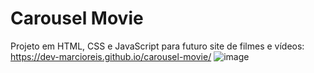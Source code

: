 # Carousel Movie
Projeto em HTML, CSS e JavaScript para futuro site de filmes e vídeos: https://dev-marcioreis.github.io/carousel-movie/
![image](https://user-images.githubusercontent.com/122680054/212681580-0fa730a4-bc93-4192-b24d-389380c0f747.png)

